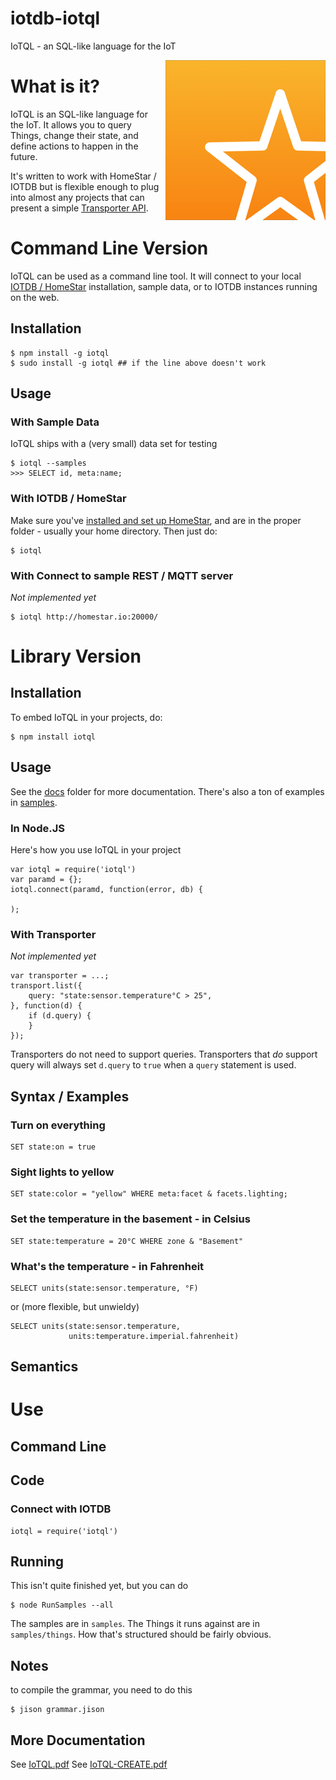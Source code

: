 # iotdb-iotql
IoTQL - an SQL-like language for the IoT

<img src="https://raw.githubusercontent.com/dpjanes/iotdb-homestar/master/docs/HomeStar.png" align="right" style="margin-left: 10px; "/>

# What is it?

IoTQL is an SQL-like language for the IoT. 
It allows you to query Things, change their state, and define actions to happen in the future.

It's written to work with HomeStar / IOTDB but is flexible enough to plug into almost any projects that can present a simple [Transporter API](https://github.com/dpjanes/iotdb-transport).

# Command Line Version

IoTQL can be used as a command line tool. 
It will connect to your local [IOTDB / HomeStar](https://homestar.io/about/install) installation, sample data, or to IOTDB instances running on the web.

## Installation

	$ npm install -g iotql
	$ sudo install -g iotql ## if the line above doesn't work
	
## Usage
### With Sample Data

IoTQL ships with a (very small) data set for testing

	$ iotql --samples
	>>> SELECT id, meta:name;

### With IOTDB / HomeStar

Make sure you've [installed and set up HomeStar](https://homestar.io/about/install), and are in the proper folder - usually your home directory. Then just do:

	$ iotql 
	
### With Connect to sample REST / MQTT server

_Not implemented yet_

	$ iotql http://homestar.io:20000/
	
# Library Version

## Installation
To embed IoTQL in your projects, do:

	$ npm install iotql

## Usage

See the [docs](./docs) folder for more documentation. There's also a ton of examples in [samples](./samples).

### In Node.JS
Here's how you use IoTQL in your project

	var iotql = require('iotql')
	var paramd = {};
	iotql.connect(paramd, function(error, db) {
		
	);
	
### With Transporter

_Not implemented yet_

	var transporter = ...;
	transport.list({
		query: "state:sensor.temperature°C > 25",
	}, function(d) {
		if (d.query) {
		}
	});
	
Transporters do not need to support queries. 
Transporters that _do_ support query will always set <code>d.query</code>
to <code>true</code> when a <code>query</code> statement is used.

## Syntax / Examples

### Turn on everything

	SET state:on = true
	
### Sight lights to yellow

	SET state:color = "yellow" WHERE meta:facet & facets.lighting;
	
### Set the temperature in the basement - in Celsius

	SET state:temperature = 20°C WHERE zone & "Basement"

### What's the temperature - in Fahrenheit

	SELECT units(state:sensor.temperature, °F)
	
or (more flexible, but unwieldy)

	SELECT units(state:sensor.temperature,
	             units:temperature.imperial.fahrenheit)
	
		
## Semantics

## 


# Use

## Command Line

## Code

### Connect with IOTDB

    iotql = require('iotql')


## Running

This isn't quite finished yet, but you can do

    $ node RunSamples --all

The samples are in <code>samples</code>. The Things it
runs against are in <code>samples/things</code>. 
How that's structured should be fairly obvious.

## Notes

to compile the grammar, you need to do this

    $ jison grammar.jison


## More Documentation
See [IoTQL.pdf](https://github.com/dpjanes/iotdb-iotql/blob/master/docs/IoTQL.pdf)
See [IoTQL-CREATE.pdf](https://github.com/dpjanes/iotdb-iotql/blob/master/docs/IoTQL-CREATE.pdf)
